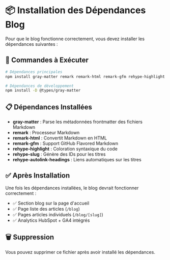 # 📦 Installation des Dépendances Blog

Pour que le blog fonctionne correctement, vous devez installer les dépendances suivantes :

## 🔧 Commandes à Exécuter

```bash
# Dépendances principales
npm install gray-matter remark remark-html remark-gfm rehype-highlight rehype-slug rehype-autolink-headings

# Dépendances de développement
npm install -D @types/gray-matter
```

## 📋 Dépendances Installées

- **gray-matter** : Parse les métadonnées frontmatter des fichiers Markdown
- **remark** : Processeur Markdown
- **remark-html** : Convertit Markdown en HTML
- **remark-gfm** : Support GitHub Flavored Markdown
- **rehype-highlight** : Coloration syntaxique du code
- **rehype-slug** : Génère des IDs pour les titres
- **rehype-autolink-headings** : Liens automatiques sur les titres

## ✅ Après Installation

Une fois les dépendances installées, le blog devrait fonctionner correctement :

- ✅ Section blog sur la page d'accueil
- ✅ Page liste des articles (`/blog`)
- ✅ Pages articles individuels (`/blog/[slug]`)
- ✅ Analytics HubSpot + GA4 intégrés

## 🗑️ Suppression

Vous pouvez supprimer ce fichier après avoir installé les dépendances.
